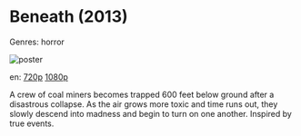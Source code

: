 # Beneath (2013)

Genres: horror

![poster](http://image.tmdb.org/t/p/w500/zgUtxY0mkUF0RD0BGR4BNiFh0O5.jpg)

en:
  [720p](magnet:?xt=urn:btih:5B6CE331F8C8EAD1EC1665CB67BC4505D39C4FEE&tr=udp://glotorrents.pw:6969/announce&tr=udp://tracker.opentrackr.org:1337/announce&tr=udp://torrent.gresille.org:80/announce&tr=udp://tracker.openbittorrent.com:80&tr=udp://tracker.coppersurfer.tk:6969&tr=udp://tracker.leechers-paradise.org:6969&tr=udp://p4p.arenabg.ch:1337&tr=udp://tracker.internetwarriors.net:1337)
  [1080p](magnet:?xt=urn:btih:A5E657078C5AA2BA691D93E57E4C531C2FB3D5EF&tr=udp://glotorrents.pw:6969/announce&tr=udp://tracker.opentrackr.org:1337/announce&tr=udp://torrent.gresille.org:80/announce&tr=udp://tracker.openbittorrent.com:80&tr=udp://tracker.coppersurfer.tk:6969&tr=udp://tracker.leechers-paradise.org:6969&tr=udp://p4p.arenabg.ch:1337&tr=udp://tracker.internetwarriors.net:1337)
  


A crew of coal miners becomes trapped 600 feet below ground after a disastrous collapse.  As the air grows more toxic and time runs out, they slowly descend into madness and begin to turn on one another.  Inspired by true events.